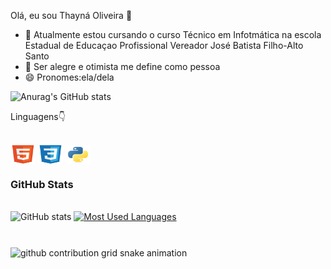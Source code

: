 Olá, eu sou Thayná Oliveira 👋

- 🔭 Atualmente estou cursando o curso Técnico em Infotmática na escola Estadual de Educaçao Profissional Vereador José Batista Filho-Alto Santo
- 🌱 Ser alegre e otimista me define como pessoa
- 😄 Pronomes:ela/dela

![Anurag's GitHub stats](https://github-readme-stats.vercel.app/api?username=thaynasilva05&show_icons=true&theme=dracula)

Linguagens👇
<div style="display: inline_block"><br>
  <img align="center" alt="Thayna-HTML" height="30" width="40" src="https://raw.githubusercontent.com/devicons/devicon/master/icons/html5/html5-original.svg">
  <img align="center" alt="Thayna-CSS" height="30" width="40" src="https://raw.githubusercontent.com/devicons/devicon/master/icons/css3/css3-original.svg">
  <img align="center" alt="Thayna-Python" height="30" width="40" src="https://raw.githubusercontent.com/devicons/devicon/master/icons/python/python-original.svg">

  
  <h3>GitHub Stats </h3>
  <br>
  <img src="https://github-readme-stats-git-masterrstaa-rickstaa.vercel.app/api?username=thaynasilva05&hide_title=true&show_icons=true&include_all_commits=false&count_private=true&line_height=25&hide=issues&bg_color=000&title_color=FF00F6&text_color=FFF&border_radius=3&border_color=36123c&icon_color=FF00F6&theme=jolly" alt="GitHub stats">

  <a href="https://github.com/thaynasilva05/github-readme-stats">
    <img src="https://github-readme-stats-git-masterrstaa-rickstaa.vercel.app/api/top-langs/?username=thaynasilva05&line_height=10&card_width=290&layout=compact&hide_title=false&count_private=true&langs_count=4&show_icons=true&title_color=FF00F6&hide=html,scss,less&bg_color=000&text_color=8B8B8B&border_radius=3&border_color=561760&count_private=true" alt="Most Used Languages">
  </a>



#

<picture align="center">
  <source media="(prefers-color-scheme: dark)" srcset="https://raw.githubusercontent.com/thaynasilva05/thaynasilva05/output/github-contribution-grid-snake-dark.svg">
  <source media="(prefers-color-scheme: light)" srcset="https://raw.githubusercontent.com/thaynasilva05/thaynasilva05/output/github-contribution-grid-snake-dark.svg">
  <img align="center" alt="github contribution grid snake animation" src="https://raw.githubusercontent.com/thaynasilva05/thaynasilva05/output/github-contribution-grid-snake.svg">
</picture>

</div>



